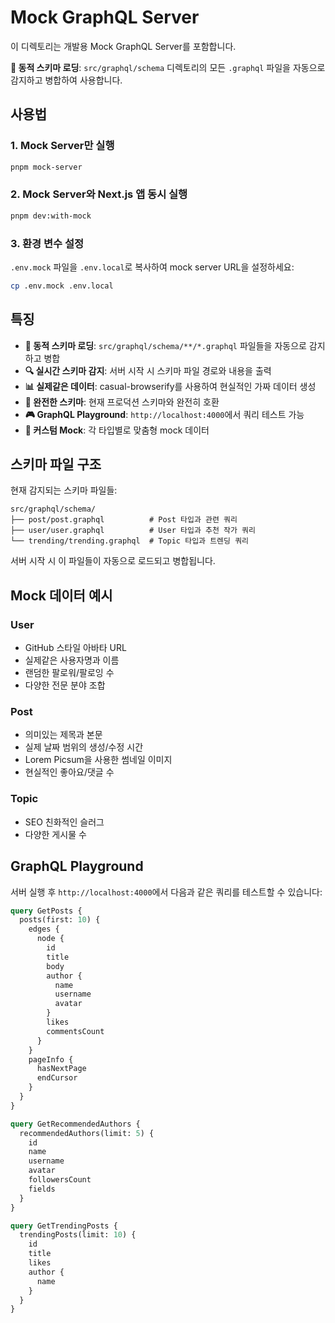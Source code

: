 # Mock GraphQL Server

이 디렉토리는 개발용 Mock GraphQL Server를 포함합니다.

**🚀 동적 스키마 로딩**: `src/graphql/schema` 디렉토리의 모든 `.graphql` 파일을 자동으로 감지하고 병합하여 사용합니다.

## 사용법

### 1. Mock Server만 실행
```bash
pnpm mock-server
```

### 2. Mock Server와 Next.js 앱 동시 실행
```bash
pnpm dev:with-mock
```

### 3. 환경 변수 설정
`.env.mock` 파일을 `.env.local`로 복사하여 mock server URL을 설정하세요:
```bash
cp .env.mock .env.local
```

## 특징

- **🔄 동적 스키마 로딩**: `src/graphql/schema/**/*.graphql` 파일들을 자동으로 감지하고 병합
- **🔍 실시간 스키마 감지**: 서버 시작 시 스키마 파일 경로와 내용을 출력
- **📊 실제같은 데이터**: casual-browserify를 사용하여 현실적인 가짜 데이터 생성
- **🔧 완전한 스키마**: 현재 프로덕션 스키마와 완전히 호환
- **🎮 GraphQL Playground**: `http://localhost:4000`에서 쿼리 테스트 가능
- **🎯 커스텀 Mock**: 각 타입별로 맞춤형 mock 데이터

## 스키마 파일 구조

현재 감지되는 스키마 파일들:
```
src/graphql/schema/
├── post/post.graphql          # Post 타입과 관련 쿼리
├── user/user.graphql          # User 타입과 추천 작가 쿼리
└── trending/trending.graphql  # Topic 타입과 트렌딩 쿼리
```

서버 시작 시 이 파일들이 자동으로 로드되고 병합됩니다.

## Mock 데이터 예시

### User
- GitHub 스타일 아바타 URL
- 실제같은 사용자명과 이름
- 랜덤한 팔로워/팔로잉 수
- 다양한 전문 분야 조합

### Post
- 의미있는 제목과 본문
- 실제 날짜 범위의 생성/수정 시간
- Lorem Picsum을 사용한 썸네일 이미지
- 현실적인 좋아요/댓글 수

### Topic
- SEO 친화적인 슬러그
- 다양한 게시물 수

## GraphQL Playground

서버 실행 후 `http://localhost:4000`에서 다음과 같은 쿼리를 테스트할 수 있습니다:

```graphql
query GetPosts {
  posts(first: 10) {
    edges {
      node {
        id
        title
        body
        author {
          name
          username
          avatar
        }
        likes
        commentsCount
      }
    }
    pageInfo {
      hasNextPage
      endCursor
    }
  }
}

query GetRecommendedAuthors {
  recommendedAuthors(limit: 5) {
    id
    name
    username
    avatar
    followersCount
    fields
  }
}

query GetTrendingPosts {
  trendingPosts(limit: 10) {
    id
    title
    likes
    author {
      name
    }
  }
}
```